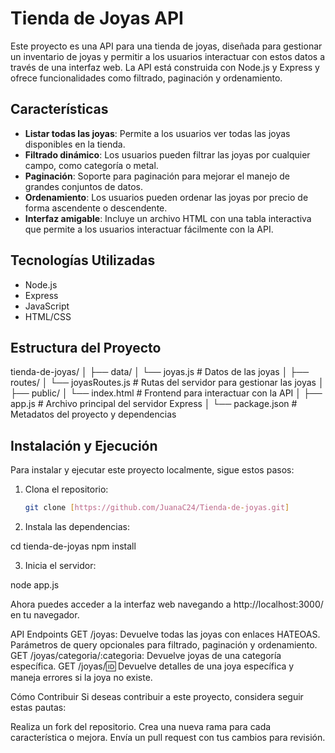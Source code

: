 # Tienda de Joyas API

Este proyecto es una API para una tienda de joyas, diseñada para gestionar un inventario de joyas y permitir a los usuarios interactuar con estos datos a través de una interfaz web. La API está construida con Node.js y Express y ofrece funcionalidades como filtrado, paginación y ordenamiento.

## Características

- **Listar todas las joyas**: Permite a los usuarios ver todas las joyas disponibles en la tienda.
- **Filtrado dinámico**: Los usuarios pueden filtrar las joyas por cualquier campo, como categoría o metal.
- **Paginación**: Soporte para paginación para mejorar el manejo de grandes conjuntos de datos.
- **Ordenamiento**: Los usuarios pueden ordenar las joyas por precio de forma ascendente o descendente.
- **Interfaz amigable**: Incluye un archivo HTML con una tabla interactiva que permite a los usuarios interactuar fácilmente con la API.

## Tecnologías Utilizadas

- Node.js
- Express
- JavaScript
- HTML/CSS

## Estructura del Proyecto

tienda-de-joyas/
│
├── data/
│ └── joyas.js # Datos de las joyas
│
├── routes/
│ └── joyasRoutes.js # Rutas del servidor para gestionar las joyas
│
├── public/
│ └── index.html # Frontend para interactuar con la API
│
├── app.js # Archivo principal del servidor Express
│
└── package.json # Metadatos del proyecto y dependencias


## Instalación y Ejecución

Para instalar y ejecutar este proyecto localmente, sigue estos pasos:

1. Clona el repositorio:
   ```bash
   git clone [https://github.com/JuanaC24/Tienda-de-joyas.git]

2. Instala las dependencias:

cd tienda-de-joyas
npm install

3. Inicia el servidor:

node app.js

Ahora puedes acceder a la interfaz web navegando a http://localhost:3000/ en tu navegador.

API Endpoints
GET /joyas: Devuelve todas las joyas con enlaces HATEOAS.
Parámetros de query opcionales para filtrado, paginación y ordenamiento.
GET /joyas/categoria/:categoria: Devuelve joyas de una categoría específica.
GET /joyas/:id: Devuelve detalles de una joya específica y maneja errores si la joya no existe.

Cómo Contribuir
Si deseas contribuir a este proyecto, considera seguir estas pautas:

Realiza un fork del repositorio.
Crea una nueva rama para cada característica o mejora.
Envía un pull request con tus cambios para revisión.



